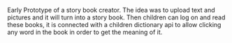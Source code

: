 Early Prototype of a story book creator. The idea was to upload text and pictures and it will turn into a story book.
Then children can log on and read these books, it is connected with a children dictionary api to allow clicking any word in the book in order to get the meaning of it.
